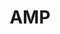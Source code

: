 ---
blog: https://amphtml.wordpress.com/
codehost: https://github.com/ampproject
colors:
- '#0379C4'
guide: https://github.com/ampproject/docs/blob/master/assets/img/icons/
images:
- ampproject-ar21.svg
- ampproject-official.svg
- ampproject-icon.svg
logohandle: ampproject
sort: amp
title: AMP
twitter: https://x.com/AMPhtml
website: https://www.ampproject.org/
wikipedia: https://en.wikipedia.org/wiki/Accelerated_Mobile_Pages
youtube: https://youtube.com/TheAMPProject
---